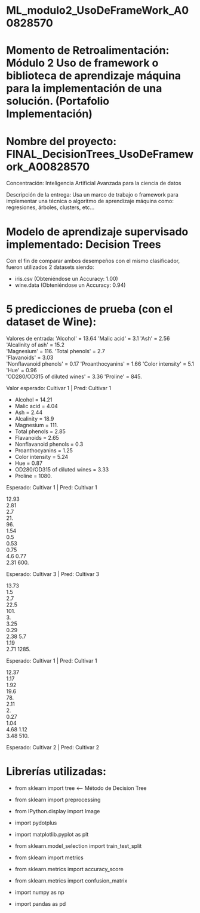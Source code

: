 # ML_modulo2_UsoDeFrameWork_A00828570

# Momento de Retroalimentación: Módulo 2 Uso de framework o biblioteca de aprendizaje máquina para la implementación de una solución. (Portafolio Implementación)
# Nombre del proyecto: FINAL_DecisionTrees_UsoDeFramework_A00828570


Concentración: Inteligencia Artificial Avanzada para la ciencia de datos

Descripción de la entrega: Usa un marco de trabajo o framework para implementar una técnica o algoritmo de aprendizaje máquina como: regresiones, árboles, clusters, etc...

# Modelo de aprendizaje supervisado implementado: Decision Trees

Con el fin de comparar ambos desempeños con el mismo clasificador, fueron utilizados 2 datasets siendo: 
* iris.csv (Obteniéndose un Accuracy: 1.00)
*  wine.data (Obteniéndose un Accuracy: 0.94)

# 5 predicciones de prueba (con el dataset de Wine): 

Valores de entrada:
'Alcohol' = 13.64
'Malic acid' =  3.1 
'Ash' =    2.56 
'Alcalinity of ash' =   15.2  
'Magnesium' =  116. 
'Total phenols' = 2.7  
'Flavanoids' =  3.03   
'Nonflavanoid phenols' =   0.17 
'Proanthocyanins' = 1.66 
'Color intensity' = 5.1
'Hue' = 0.96  
'OD280/OD315 of diluted wines' = 3.36
'Proline' = 845.

Valor esperado: Cultivar 1 | Pred: Cultivar 1


* Alcohol = 14.21  
* Malic acid = 4.04   
* Ash = 2.44   
* Alcalinity = 18.9  
* Magnesium = 111.      
* Total phenols = 2.85    
* Flavanoids = 2.65    
* Nonflavanoid phenols = 0.3     
* Proanthocyanins = 1.25
* Color intensity = 5.24    
* Hue = 0.87    
* OD280/OD315 of diluted wines = 3.33 
* Proline = 1080.  

Esperado:  Cultivar 1  | Pred:  Cultivar 1

12.93   
2.81   
2.7   
21.    
96.     
1.54   
0.5    
0.53   
0.75   
4.6
0.77   
2.31 
600.  

Esperado:  Cultivar 3  | Pred:  Cultivar 3

13.73   
1.5     
2.7    
22.5   
101.      
3.      
3.25    
0.29    
2.38
5.7     
1.19    
2.71 
1285.  

Esperado:  Cultivar 1  | Pred:  Cultivar 1

12.37   
1.17   
1.92  
19.6   
78.     
2.11   
2.     
0.27   
1.04   
4.68
1.12   
3.48 
510.  

Esperado:  Cultivar 2  | Pred:  Cultivar 2




# Librerías utilizadas:
- from sklearn import tree <-- Método de Decision Tree
- from sklearn import preprocessing
- from IPython.display import Image
- import pydotplus
- import matplotlib.pyplot as plt

- from sklearn.model_selection import train_test_split 
- from sklearn import metrics
- from sklearn.metrics import accuracy_score
- from sklearn.metrics import confusion_matrix

- import numpy as np
- import pandas as pd



